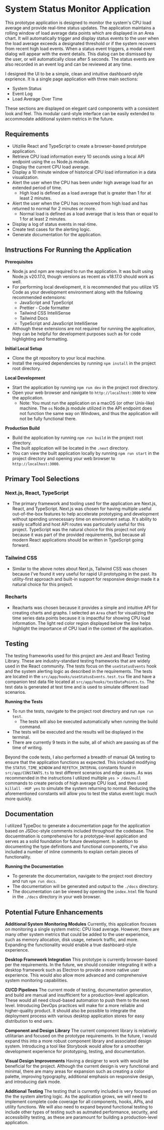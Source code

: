 # System Status Monitor Application

This prototype application is designed to monitor the system's CPU load average and provide real-time status updates. The application maintains a rolling window of load average data points which are displayed in an Area chart. It will automatically trigger and display status events to the user when the load average exceeds a designated threshold or if the system recovers from recent high load events. When a status event triggers, a modal event dialog will appear with the event details. This dialog can be dismissed by the user, or will automatically close after 5 seconds. The status events are also recorded in an event log and can be reviewed at any time.

I designed the UI to be a simple, clean and intuitive dashboard-style exprience. It is a single page application with three main sections:

- System Status
- Event Log
- Load Average Over Time

These sections are displayed on elegant card components with a consistent look and feel. This modular card-style interface can be easily extended to accommodate additional system metrics in the future.

## Requirements

- Utizilie React and TypeScript to create a browser-based prototype application.
- Retrieve CPU load information every 10 seconds using a local API endpoint using the `os` Node.js module.
- Display the current CPU load average.
- Display a 10 minute window of historical CPU load information in a data visualization.
- Alert the user when the CPU has been under high average load for an extended period of time.
  - High load is defined as a load average that is greater than 1 for at least 2 minutes.
- Alert the user when the CPU has recovered from high load and has returned to normal for 2 minutes or more.
  - Normal load is defined as a load average that is less than or equal to 1 for at least 2 minutes.
- Display a log of status events in real-time.
- Create test cases for the alerting logic.
- Generate documentation for the application.

## Instructions For Running the Application

**Prerequisites**

- Node.js and npm are required to run the application. It was built using Node.js v20.17.0, though versions as recent as v18.17.0 should work as well.
- For performing local development, it is recommended that you utilize VS Code as your development environment along with the following recommended extensions:
  - JavaScript and TypeScript
  - Prettier - Code formatter
  - Tailwind CSS IntelliSense
  - Tailwind Docs
  - TypeScript and JavaScript IntelliSense
- Although these extensions are not required for running the application, they can be helpful for development purposes such as for code highlighting and formatting.

**Initial Local Setup**

- Clone the git repository to your local machine.
- Install the required dependencies by running `npm install` in the project root directory.

**Local Development**

- Start the application by running `npm run dev` in the project root directory.
- Open your web browser and navigate to `http://localhost:3000` to view the application.
  - Note: You must run the application on a macOS (or other Unix-like) machine. The `os` Node.js module utilized in the API endpoint does not function the same way on Windows, and thus the application will not be fully functional there.

**Production Build**

- Build the application by running `npm run build` in the project root directory.
- The built application will be located in the `.next` directory.
- You can view the built application locally by running `npm run start` in the project directory and opening your web browser to `http://localhost:3000`.

## Primary Tool Selections

### Next.js, React, TypeScript

- The primary framework and tooling used for the application are Next.js, React, and TypeScript. Next.js was chosen for having multiple useful out-of-the-box features to help accelerate prototyping and development without spending unnecessary time on environment setup. It's ability to easily scaffold and host API routes was particularly useful for this project. TypeScript was the natural choice for this project not only because it was part of the provided requirements, but because all modern React applications should be written in TypeScript going forward.

### Tailwind CSS

- Similar to the above notes about Next.js, Tailwind CSS was chosen because I've found it very useful for rapid UI prototyping in the past. Its utility-first approach and built-in support for responsive design made it a natural choice for this project.

### Recharts

- Reacharts was chosen because it provides a simple and intuitive API for creating charts and graphs. I selected an `Area` chart for visualizing the time series data points because it is impactful for showing CPU load information. The light red color region displayed below the line helps highlight the importance of CPU load in the context of the application.

## Testing

The testing frameworks used for this project are Jest and React Testing Library. These are industry-standard testing frameworks that are widely used in the React community. The tests focus on the `useStatusEvents` hook and the system alerting logic as described in the requirements. The tests are located in the `src/app/hooks/useStatusEvents.test.tsx` file and have a companion test data file located at `src/app/hooks/testDataPoints.ts`. The test data is generated at test time and is used to simulate different load scenarios.

**Running the Tests**

- To run the tests, navigate to the project root directory and run `npm run test`.
  - The tests will also be executed automatically when running the build command.
- The tests will be executed and the results will be displayed in the terminal.
- There are currently 9 tests in the suite, all of which are passing as of the time of writing.

Beyond the code tests, I also performed a breadth of manual QA testing to ensure that the application functions as expected. This included modifying the `STATUS_TIME_WINDOW` and `REFETCH_INTERVAL` constants found in `src/app/CONSTANTS.ts` to test different scenarios and edge cases. As was recommended in the instructions I utilized multiple `yes > /dev/null` commands to create periods of high average CPU load, and then used `killall -HUP yes` to simulate the system returning to normal. Reducing the aforementioned constants will allow you to test the status event logic much more quickly.

## Documentation

I utilized TypeDoc to generate a documentation page for the application based on JSDoc-style comments included throughout the codebase. The docuemtnation is comprehensive for a prototype-level application and serves as a solid foundation for future development. In addition to documenting the type definitions and functional components, I've also included a number of inline comments to explain certain pieces of functionality.

**Running the Documentation**

- To generate the documentation, navigate to the project root directory and run `npm run docs`.
- The documentation will be generated and output to the `./docs` directory.
- The documentation can be viewed by opening the `index.html` file found in the `./docs` directory in your web browser.

## Potential Future Enhancements

**Additional System Monitoring Modules**
Currently, this application focuses on monitoring a single system metric: CPU load average. However, there are many other system metrics that could be added to the user experience, such as memory allocation, disk usage, network traffic, and more. Expanding the functionality would enable a true dashboard-style experience.

**Desktop Framework Integration**
This prototype is currently browser-based per the requirements. In the future, we should consider integrating it with a desktop framework such as Electron to provide a more native user experience. This would also allow more advanced and comprehensive system monitoring capabilities.

**CI/CD Pipelines**
The current mode of testing, documentation generation, and build are manual and insufficient for a production-level application. These would all need cloud-based automation to push them to the next level. Introducing DevOps practices will make for a more reliable and higher-quality product. It should also be possible to integrate the deployment process with various desktop application stores for easy distribution to end uers.

**Component and Design Library**
The current component library is relatively utilitarian and focused on the prototype requirements. In the future, I would expand this into a more robust component library and associated design system. Introducing a tool like Storybook would allow for a smoother development experience for prototyping, testing, and documentation.

**Visual Design Improvements**
Having a designer to work with would be beneficial for the project. Although the current design is very functional and minimal, there are many areas for expansion such as creating a color palette, improving typography, additional emphasis on responsive design, and introducing dark mode.

**Additional Testing**
The testing that is currently included is very focused on the the system alerting logic. As the application grows, we will need to implement complete code coverage for all components, hooks, APIs, and utility functions. We will also need to expand beyond functional testing to include other types of testing such as autmated performance, security, and accessibility testing, as these are paramount for building a production-level application.
